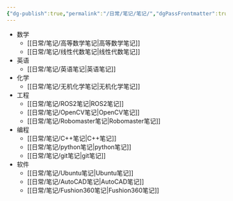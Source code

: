 ```yaml
---
{"dg-publish":true,"permalink":"/日常/笔记/笔记/","dgPassFrontmatter":true}
---
```


- 数学
	- [[日常/笔记/高等数学笔记\|高等数学笔记]]
	- [[日常/笔记/线性代数笔记\|线性代数笔记]]
- 英语
	- [[日常/笔记/英语笔记\|英语笔记]]
- 化学
	- [[日常/笔记/无机化学笔记\|无机化学笔记]]
- 工程
	- [[日常/笔记/ROS2笔记\|ROS2笔记]]
	- [[日常/笔记/OpenCV笔记\|OpenCV笔记]]
	- [[日常/笔记/Robomaster笔记\|Robomaster笔记]]
- 编程
	- [[日常/笔记/C++笔记\|C++笔记]]
	- [[日常/笔记/python笔记\|python笔记]]
	- [[日常/笔记/git笔记\|git笔记]]
- 软件
	- [[日常/笔记/Ubuntu笔记\|Ubuntu笔记]]
	- [[日常/笔记/AutoCAD笔记\|AutoCAD笔记]]
	- [[日常/笔记/Fushion360笔记\|Fushion360笔记]]
